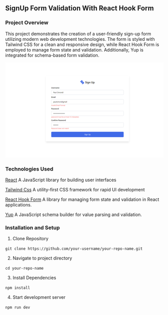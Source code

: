 ## SignUp Form Validation With React Hook Form

### Project Overview

This project demonstrates the creation of a user-friendly sign-up form utilizing modern web development technologies. The form is styled with Tailwind CSS for a clean and responsive design, while React Hook Form is employed to manage form state and validation. Additionally, Yup is integrated for schema-based form validation.

![validation example](public/images/validation.PNG)

### Technologies Used

[React](https://react.dev/) A JavaScript library for building user interfaces

[Tailwind Css](https://tailwindcss.com/) A utility-first CSS framework for rapid UI development

[React Hook Form](https://www.react-hook-form.com/get-started) A library for managing form state and validation in React applications.

[Yup](https://github.com/jquense/yup?tab=readme-ov-file) A JavaScript schema builder for value parsing and validation.

### Installation and Setup

1. Clone Repository

`git clone https://github.com/your-username/your-repo-name.git `

2. Navigate to project directory

`cd your-repo-name`

3. Install Dependencies

`npm install`

4. Start development server

`npm run dev`
